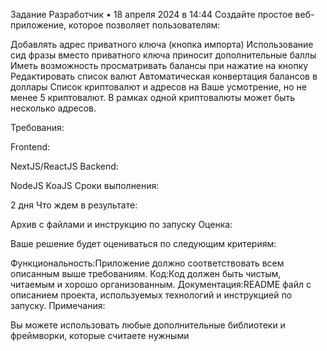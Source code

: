 
Задание Разработчик
• 18 апреля 2024 в 14:44
Создайте простое веб-приложение, которое позволяет пользователям:

Добавлять адрес приватного ключа (кнопка импорта)
Использование сид фразы вместо приватного ключа приносит дополнительные баллы
Иметь возможность просматривать балансы при нажатие на кнопку
Редактировать список валют
Автоматическая конвертация балансов в доллары
Список криптовалют и адресов на Ваше усмотрение, но не менее 5 криптовалют. В рамках одной криптовалюты может быть несколько адресов.

Требования:

Frontend:

NextJS/ReactJS
Backend:

NodeJS
KoaJS
Сроки выполнения:

2 дня
Что ждем в результате:

Архив с файлами и инструкцию по запуску
Оценка:

Ваше решение будет оцениваться по следующим критериям:

Функциональность:Приложение должно соответствовать всем описанным выше требованиям.
Код:Код должен быть чистым, читаемым и хорошо организованным.
Документация:README файл с описанием проекта, используемых технологий и инструкцией по запуску.
Примечания:

Вы можете использовать любые дополнительные библиотеки и фреймворки, которые считаете нужными